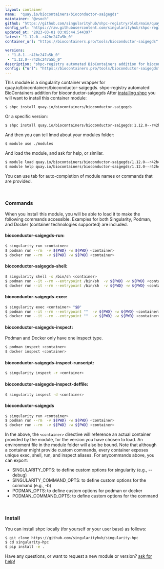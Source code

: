 ```yaml
---
layout: container
name:  "quay.io/biocontainers/bioconductor-saigegds"
maintainer: "@vsoch"
github: "https://github.com/singularityhub/shpc-registry/blob/main/quay.io/biocontainers/bioconductor-saigegds/container.yaml"
config_url: "https://raw.githubusercontent.com/singularityhub/shpc-registry/main/quay.io/biocontainers/bioconductor-saigegds/container.yaml"
updated_at: "2023-03-01 03:05:44.544397"
latest: "1.12.0--r42hc247a5b_0"
container_url: "https://biocontainers.pro/tools/bioconductor-saigegds"

versions:
 - "1.8.1--r41hc247a5b_0"
 - "1.12.0--r42hc247a5b_0"
description: "shpc-registry automated BioContainers addition for bioconductor-saigegds"
config: {"url": "https://biocontainers.pro/tools/bioconductor-saigegds", "maintainer": "@vsoch", "description": "shpc-registry automated BioContainers addition for bioconductor-saigegds", "latest": {"1.12.0--r42hc247a5b_0": "sha256:20c8ed9bdbc82a8bf1755d6657f85c52ae6056a28bb1a7a88849ffab15ed416a"}, "tags": {"1.8.1--r41hc247a5b_0": "sha256:d771d815703ac3b404466d9b0c6056736db71a36e68ad3b51cd597756745e388", "1.12.0--r42hc247a5b_0": "sha256:20c8ed9bdbc82a8bf1755d6657f85c52ae6056a28bb1a7a88849ffab15ed416a"}, "docker": "quay.io/biocontainers/bioconductor-saigegds"}
---
```


This module is a singularity container wrapper for quay.io/biocontainers/bioconductor-saigegds.
shpc-registry automated BioContainers addition for bioconductor-saigegds
After [installing shpc](#install) you will want to install this container module:


```bash
$ shpc install quay.io/biocontainers/bioconductor-saigegds
```

Or a specific version:

```bash
$ shpc install quay.io/biocontainers/bioconductor-saigegds:1.12.0--r42hc247a5b_0
```

And then you can tell lmod about your modules folder:

```bash
$ module use ./modules
```

And load the module, and ask for help, or similar.

```bash
$ module load quay.io/biocontainers/bioconductor-saigegds/1.12.0--r42hc247a5b_0
$ module help quay.io/biocontainers/bioconductor-saigegds/1.12.0--r42hc247a5b_0
```

You can use tab for auto-completion of module names or commands that are provided.

<br>

### Commands

When you install this module, you will be able to load it to make the following commands accessible.
Examples for both Singularity, Podman, and Docker (container technologies supported) are included.

#### bioconductor-saigegds-run:

```bash
$ singularity run <container>
$ podman run --rm  -v ${PWD} -w ${PWD} <container>
$ docker run --rm  -v ${PWD} -w ${PWD} <container>
```

#### bioconductor-saigegds-shell:

```bash
$ singularity shell -s /bin/sh <container>
$ podman run --it --rm --entrypoint /bin/sh  -v ${PWD} -w ${PWD} <container>
$ docker run --it --rm --entrypoint /bin/sh  -v ${PWD} -w ${PWD} <container>
```

#### bioconductor-saigegds-exec:

```bash
$ singularity exec <container> "$@"
$ podman run --it --rm --entrypoint ""  -v ${PWD} -w ${PWD} <container> "$@"
$ docker run --it --rm --entrypoint ""  -v ${PWD} -w ${PWD} <container> "$@"
```

#### bioconductor-saigegds-inspect:

Podman and Docker only have one inspect type.

```bash
$ podman inspect <container>
$ docker inspect <container>
```

#### bioconductor-saigegds-inspect-runscript:

```bash
$ singularity inspect -r <container>
```

#### bioconductor-saigegds-inspect-deffile:

```bash
$ singularity inspect -d <container>
```



#### bioconductor-saigegds

```bash
$ singularity run <container>
$ podman run --rm  -v ${PWD} -w ${PWD} <container>
$ docker run --rm  -v ${PWD} -w ${PWD} <container>
```


In the above, the `<container>` directive will reference an actual container provided
by the module, for the version you have chosen to load. An environment file in the
module folder will also be bound. Note that although a container
might provide custom commands, every container exposes unique exec, shell, run, and
inspect aliases. For anycommands above, you can export:

 - SINGULARITY_OPTS: to define custom options for singularity (e.g., --debug)
 - SINGULARITY_COMMAND_OPTS: to define custom options for the command (e.g., -b)
 - PODMAN_OPTS: to define custom options for podman or docker
 - PODMAN_COMMAND_OPTS: to define custom options for the command

<br>

### Install

You can install shpc locally (for yourself or your user base) as follows:

```bash
$ git clone https://github.com/singularityhub/singularity-hpc
$ cd singularity-hpc
$ pip install -e .
```

Have any questions, or want to request a new module or version? [ask for help!](https://github.com/singularityhub/singularity-hpc/issues)